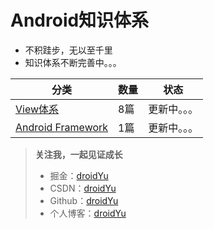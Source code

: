 # **Android知识体系**

* 不积跬步，无以至千里
* 知识体系不断完善中。。。



| 分类     | 数量 | 状态      |
|----------|------|-----------|
| [View体系](https://droidyu.github.io/categories/View%E4%BD%93%E7%B3%BB/) | 8篇  | 更新中。。。 |
| [Android Framework](https://droidyu.github.io/categories/Android-Framework/) | 1篇  | 更新中。。。 |


>**关注我，一起见证成长**
> * 掘金：[droidYu](https://juejin.cn/user/2365804752143256)
> * CSDN：[droidYu](https://blog.csdn.net/u010444082)
> * Github：[droidYu](https://github.com/droidYu)
> * 个人博客：[droidYu](https://droidyu.github.io/)